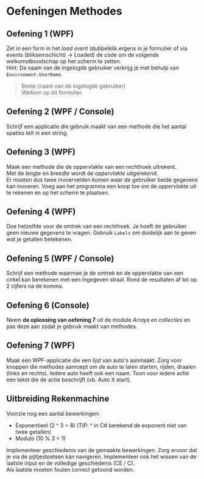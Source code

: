 # Oefeningen Methodes

## Oefening 1 (WPF)

Zet in een form in het *load event* (dubbelklik ergens in je formulier of via events (bliksemschicht) -> Loaded) de code om de volgende welkomstboodschap op het scherm te zetten.\
Hint: De naam van de ingelogde gebruiker verkrijg je met behulp van `Environment.UserName`.
> Beste (naam van de ingelogde gebruiker)\
> Welkom op dit formulier.  

## Oefening 2 (WPF / Console)

Schrijf een applicatie die gebruik maakt van een methode die het aantal spaties telt in een string.

## Oefening 3 (WPF)

Maak een methode die de oppervlakte van een rechthoek uitrekent.\
Met de *lengte* en *breedte* wordt de *oppervlakte* uitgerekend.\
Er moeten dus twee invoervelden komen waar de gebruiker beide gegevens kan invoeren. Voeg aan het programma een knop toe om de *oppervlakte* uit te rekenen en op het scherm te plaatsen.

## Oefening 4 (WPF)

Doe hetzelfde voor de omtrek van een rechthoek. Je hoeft de gebruiker geen nieuwe gegevens te vragen. Gebruik `Labels` om duidelijk aan te geven wat je getallen betekenen.

## Oefening 5 (WPF / Console)

Schrijf een methode waarmee je de omtrek en de  oppervlakte van een cirkel kan berekenen met een ingegeven straal. Rond de resultaten af tot op 2 cijfers na de komma.

## Oefening 6 (Console)

Neem **de oplossing van oefening 7** uit de module *Arrays en collecties* en pas deze aan zodat je gebruik maakt van methodes.

## Oefening 7 (WPF)

Maak een WPF-applicatie die een lijst van auto's aanmaakt. Zorg voor knoppen die methodes aanroept om de auto te laten starten, rijden, draaien (links en rechts). Iedere auto heeft ook een naam. Toon voor iedere actie een tekst die de actie beschrijft (vb. Auto X start).

## Uitbreiding Rekenmachine

Voorzie nog een aantal bewerkingen:

* Exponentieel (2 ^ 3 = 8) (TIP: ^ in C# berekend de exponent niet van twee getallen)
* Modulo (10 % 3 = 1)

Implementeer geschiedenis van de gemaakte bewerkingen. Zorg ervoor dat je via de pijltjestoetsen kan navigeren.
Implementeer ook het wissen van de laatste input en de volledige geschiedenis (CE / C).\
Als laatste moeten fouten correct getoond worden.
